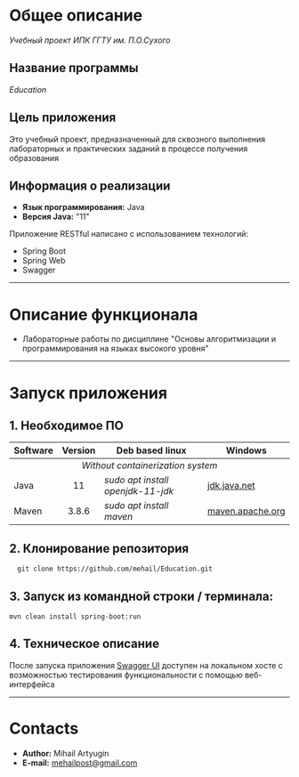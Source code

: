 # Общее описание

*Учебный проект ИПК ГГТУ им. П.О.Сухого*

## Название программы

*Education*

## Цель приложения

Это учебный проект, предназначенный для сквозного выполнения лабораторных и практических заданий в процессе получения
образования

## Информация о реализации

* **Язык программирования:** Java
* **Версия Java:** "11"

Приложение RESTful написано с использованием технологий:

* Spring Boot
* Spring Web
* Swagger

___

# Описание функционала

* Лабораторные работы по дисциплине "Основы алгоритмизации и программирования на языках высокого уровня"

___

# Запуск приложения

## 1. Необходимое ПО

<table>
    <thead>
        <tr>
            <th>Software</th>
            <th>Version</th>
            <th>Deb based linux</th>
            <th>Windows</th>
        </tr>
    </thead>
    <tbody>
        <tr>
            <td colspan="4" align="center"><i>Without containerization system</i></td>
        </tr>
        <tr>
            <td>Java</td>
            <td align="center">11</td>
            <td><i>sudo apt install openjdk-11-jdk</i></td>
            <td><a href="https://jdk.java.net/java-se-ri/11">jdk.java.net</a></td>
        </tr>
        <tr>
            <td>Maven</td>
            <td align="center">3.8.6</td>
            <td><i>sudo apt install maven</i></td>
            <td><a href="https://maven.apache.org/download.cgi">maven.apache.org</a></td>
        </tr>
    </tbody>
</table>

## 2. Клонирование репозитория

```
  git clone https://github.com/mehail/Education.git
```

## 3. Запуск из командной строки / терминала:
```
mvn clean install spring-boot:run
```


## 4. Техническое описание

После запуска приложения <a href="http://localhost:8080/swagger-ui/index.html">Swagger UI</a>
доступен на локальном хосте с возможностью тестирования функциональности с помощью веб-интерфейса
____

# Contacts

* **Author:** Mihail Artyugin
* **E-mail:** mehailpost@gmail.com
